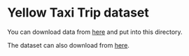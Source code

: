 # Yellow Taxi Trip dataset

You can download data from [here](https://drive.google.com/drive/folders/14xrTfWGFY_0r1MKmekXih_4vGdZQVozm?usp=drive_link) and put into this directory.

The dataset can also download from [here](https://www.nyc.gov/site/tlc/about/tlc-trip-record-data.page).
